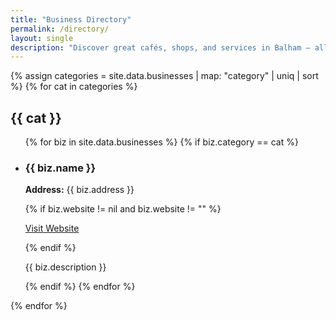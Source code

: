 ```yaml
---
title: "Business Directory"
permalink: /directory/
layout: single
description: "Discover great cafés, shops, and services in Balham — all in one place."
---
```


{% assign categories = site.data.businesses | map: "category" | uniq | sort %}
{% for cat in categories %}
  <h2>{{ cat }}</h2>
  <ul>
    {% for biz in site.data.businesses %}
      {% if biz.category == cat %}
        <li id="{{ biz.name | slugify }}">
          <h3>{{ biz.name }}</h3>
          <p><strong>Address:</strong> {{ biz.address }}</p>
          {% if biz.website != nil and biz.website != "" %}
            <p><a href="{{ biz.website }}" target="_blank">Visit Website</a></p>
          {% endif %}
          <p>{{ biz.description }}</p>
        </li>
      {% endif %}
    {% endfor %}
  </ul>
{% endfor %}
